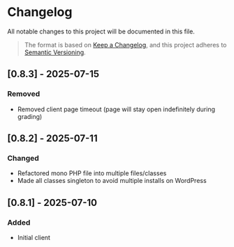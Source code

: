 # Changelog

All notable changes to this project will be documented in this file.

> The format is based on [Keep a Changelog](https://keepachangelog.com/en/1.1.0/),
and this project adheres to [Semantic Versioning](https://semver.org/spec/v2.0.0.html).

## [0.8.3] - 2025-07-15

### Removed

- Removed client page timeout (page will stay open indefinitely during grading)

## [0.8.2] - 2025-07-11

### Changed

- Refactored mono PHP file into multiple files/classes
- Made all classes singleton to avoid multiple installs on WordPress

## [0.8.1] - 2025-07-10

### Added

- Initial client